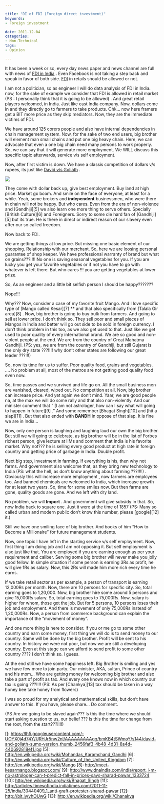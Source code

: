 ```yaml
---

title: "DI of FDI (Foreign direct investment)"
keywords:
- Foreign investment

date: 2011-12-04
categories:
- Non-Technical
tags:
- Opinion

---
```


It has been a week or so, every day news paper and news channel are full with news of [FDI in India][1] . Even Facebook is not taking a step back and speak in favor of both side. [FDI][2] in retails should be allowed or not.

I am not a politician, so as engineer I will do data analysis of FDI in India. now, for the sake of example we consider that FDI is allowed in retail market (PS : I personally think that it is going to be allowed) . And great retail players welcomed, in India. Just like east India company. Now, dollars come in and they directly go to farmers to take products. Ohk… now here framers get a BIT more price as they skip mediators. Now, they are the immediate victims of FDI.

We have around 125 corers people and also have internal dependencies in chain management system. Now, for the sake of two end users, big brother will element man small chains and put one big heavy chain. Here, we can advocate that even a one big chain need many persons to work properly. So, we can say that it will generate more employment. We WILL discuss this specific topic afterwards, service v/s self employment.

Now, after first victim is down. We have a classis competition of dollars v/s rupees, its just like [David v/s Goliath][3] .
 
![](https://lh5.googleusercontent.com/-UOYX0j4d74Y/URHJr5nw2nI/AAAAAAAAAqg/bmKB4tSWmoY/s144/david-and-goliath-sumo-version_thumb_2456faf3-4b48-4d31-8a4d-440692818ef1.jpg)


They come with dollar back up, give best employment. Buy land at high price. Market go boom. And smile on the face of everyone, at least for a while. Yeah, some brokers and **independent** businessmen, who were there in chain will not be happy. But who cares. Even from the era of non-violence and [Gandhiji][5] we also learn one more thing to serve others. Specially [British Culture][6] and Foreigners. Sorry to some die hard fan of [Gandhiji][5] but its true. He is there in direct or indirect reason of our slavery even after our so called freedom.

Now back to FDI.

We are getting things at low price. But missing one basic element of our shopping. Relationship with our merchant. So, here we are loosing personal guarantee of shop keeper. We have professional warranty of brand but what on grains???!!!! No one is saving seasonal vegetables for you. If you are lucky you get your favorite vegetables or if not you have to go with whatever is left there. But who cares !!! you are getting vegetables at lower prize.

So, As an engineer and a little bit selfish person I should be happy???????

Nope!!!

Why??? Now, consider a case of my favorite fruit Mango. And I love specific type of [Mango called Kesar][7] ** and that also specifically from [Talala Gir area][8] . Now, big brother is going to buy bulk from farmers. And going to sell at lower price. I don’t think so. They sell poor and small pieces of Mangos in India and better will go out side to be sold in foreign currency. I don’t think problem in this too, as we also get used to that. Just like we get used to poor quality of every international brand. We are so good and non-violent people at the end. We are from the country of Great Mahatma Gandhiji. (PS: yes, we are from the country of Gandhiji, but still Gujarat is the only dry state ???!!!! why don’t other states are following our great leader ???!!!)

So, now its time for us to suffer. Poor quality food, grains and vegetables. …. No problem at all, most of the metros are not getting good quality food even now.

So, time passes and we survived and life go on. All the small business men are vanished, cleared, wiped out. No competition at all. Now, big brother can increase price. And yet again we don’t mind. Yaar, we are good people na, at the max we will do some rally and that also non-violently. And our minister comment that “ [I am not astrologer, how can I say what will going to happen in future][9] .” And some remember [Bhagat Singh][10] and [hit a slap][11] . But that also ended with **BANDH** in oppose of that slap. It is fine we are in India…

Now, only one person is laughing and laughing laud our own the big brother. But still we will going to celebrate, as big brother will be in the list of Forbes richest person, give lecture at IIMs and comment that India is his favorite market. Why not??? he is selling every good product at high rate in foreign country and getting price of garbage in India. Double profit.

Next big step, investment in farming. If everything is his, then why not farms. And government also welcome that, as they bring new technology to India (PS: what the hell, as don’t know anything about farming ???!!!!) . Obviously this will increase more employment , now farmers are employees too. And banned chemicals are welcomed to India, which increase growth for at least two years. So, time for some smiles now. But then farms are gone, quality goods are gone. And we left with dry land.

No problem, we will **Import** . And government will give subsidy in that. So, now India back to square one. Just it were at the time of 1857 (PS: Many so called urban and modern public don’t know this number, please [google][12] it.)

Still we have one smiling face of big brother. And books of him “How to Become a Millionaire” for future management students.

Now, one topic I have left in the starting service v/s self employment. Now, first thing I am doing job and I am not opposing it. But self employment is also just like that. You are employed if you are earning enough as per your requirement and caliber. Serving some big brother will never make you jolly good fellow. In simple situation if some person is earning 3Rs as profit, he will give 1Rs as salary. Now, this 2Rs will made him more rich every time he earns.

If we take retail sector as per example, a person of transport is earning 12,000Rs per month. Now, there are 10 persons for specific city. So, total earning goes to 1,20,000. Now, big brother hire some around 5 persons and give 15,000Rs salary. So, total earning goes to 75,000Rs. Now, salary is higher for whom, those got the job. But for 5 persons, 10 persons loses their job and employment. And there is movement of only 75,000Rs instead of 1,20,000Rs. Now, a person from commerce background can explain the importance of the “movement of money”.

And one more thing is here to consider. If you or me go to some other country and earn some money, first thing we will do is to send money to our country. Same will be done by the big brother. Profit will be sent to his country. In history we were not poor, but now we are still a developing country. Even at this stage can we afford to send profit to some other country ???? I don’t think so. I guess.

At the end still we have some happiness left. Big Brother is smiling and yes we have few more to join party. Our minister, AKA, sultan, Prince of country and his mom… Who are getting money for welcoming big brother and also take a part of profit as tax. And every one knows now in which country our tax is going ???!!!! (PS: As per [Chankya][13] tax should be taken in a way honey bee take honey from flowers)

I was so proud for my analytical and mathematical skills, but don’t have answer to this. If you have, please share… Do comment.

(PS Are we going to be slaved again??? Is this the time where we should start asking question to us, our belief ??? Is this the time for change from the root, from the start???!!!!)

 [1]: http://bit.ly/s18yeT
 [2]: http://en.wikipedia.org/wiki/Foreign_direct_investment
 [3]: http://en.wikipedia.org/wiki/Goliath
 []: https://lh5.googleusercontent.com/-UOYX0j4d74Y/URHJr5nw2nI/AAAAAAAAAqg/bmKB4tSWmoY/s144/david-and-goliath-sumo-version_thumb_2456faf3-4b48-4d31-8a4d-440692818ef1.jpg
 [5]: http://en.wikipedia.org/wiki/Mohandas_Karamchand_Gandhi
 [6]: http://en.wikipedia.org/wiki/Culture_of_the_United_Kingdom
 [7]: http://en.wikipedia.org/wiki/Mango
 [8]: http://meet-kesarmango.blogspot.com/
 [9]: http://www.dnaindia.com/india/report_i-m-no-astrologer-can-t-predict-fall-in-prices-says-sharad-pawar_1333724
 [10]: http://en.wikipedia.org/wiki/Bhagat_Singh
 [11]: http://articles.timesofindia.indiatimes.com/2011-11-25/india/30440409_1_anti-graft-protester-sharad-pawar
 [12]: http://bit.ly/vhOUwG
 [13]: http://en.wikipedia.org/wiki/Chanakya
